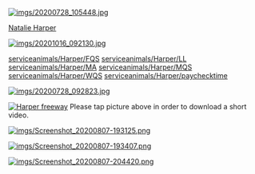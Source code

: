
<link rel="prerender" href="https://serviceanimals.github.io/Harper/">

[![imgs/20200728_105448.jpg](https://github.com/serviceanimals/Harper/raw/master/imgs/20200728_105448.jpg)](https://github.com/serviceanimals/Harper/raw/master/imgs/20200728_105448.jpg)

[Natalie Harper](https://serviceanimals.github.io/Harper/)

[![imgs/20201016_092130.jpg](https://github.com/serviceanimals/Harper/raw/master/imgs/20201016_092130.jpg)](https://github.com/serviceanimals/Harper/raw/master/imgs/20201016_092130.jpg)

[serviceanimals/](https://serviceanimals.github.io/)[Harper/](https://serviceanimals.github.io/Harper)[FQS](FQS.md)
[serviceanimals/](https://serviceanimals.github.io/)[Harper/](https://serviceanimals.github.io/Harper)[LL](LL.md)
[serviceanimals/](https://serviceanimals.github.io/)[Harper/](https://serviceanimals.github.io/Harper)[MA](MA.md)
[serviceanimals/](https://serviceanimals.github.io/)[Harper/](https://serviceanimals.github.io/Harper)[MQS](MQS.md)
[serviceanimals/](https://serviceanimals.github.io/)[Harper/](https://serviceanimals.github.io/Harper)[WQS](WQS.md)
[serviceanimals/](https://serviceanimals.github.io/)[Harper/](https://serviceanimals.github.io/Harper)[paychecktime](paychecktime.md)

[![imgs/20200728_092823.jpg](https://github.com/serviceanimals/Harper/raw/master/imgs/20200728_092823.jpg)](https://github.com/serviceanimals/Harper/raw/master/imgs/20200728_092823.jpg)

[![Harper freeway](https://github.com/serviceanimals/Harper/raw/master/imgs/Screenshot_20221013-211722.png)](https://github.com/serviceanimals/Harper/raw/master/imgs/vids/20200814_142329.mp4)
Please tap picture above in order to download a short video.

[![imgs/Screenshot_20200807-193125.png](https://github.com/serviceanimals/Harper/raw/master/imgs/Screenshot_20200807-193125.png)](https://github.com/serviceanimals/Harper/raw/master/imgs/Screenshot_20200807-193125.png)

[![imgs/Screenshot_20200807-193407.png](https://github.com/serviceanimals/Harper/raw/master/imgs/Screenshot_20200807-193407.png)](https://github.com/serviceanimals/Harper/raw/master/imgs/Screenshot_20200807-193407.png)

[![imgs/Screenshot_20200807-204420.png](https://github.com/serviceanimals/Harper/raw/master/imgs/Screenshot_20200807-204420.png)](https://github.com/serviceanimals/Harper/raw/master/imgs/Screenshot_20200807-204420.png)

<!-- [![Harper freeway](https://raw.githubusercontent.com/serviceanimals/Harper/master/imgs/Screenshot_20221013-211722.png)](https://raw.githubusercontent.com/serviceanimals/Harper/master/imgs/vids/20200814_142329.mp4)

[Issues at this repository](https://github.com/serviceanimals/Harper/issues)

[Pulls at this repository](https://github.com/serviceanimals/Harper/pulls)

Harper paychecktime.md EF -->
